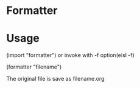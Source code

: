 # Formatter

# Usage

(import "formatter") or invoke with -f option(eisl -f)

(formatter "filename")

The original file is save as filename.org



